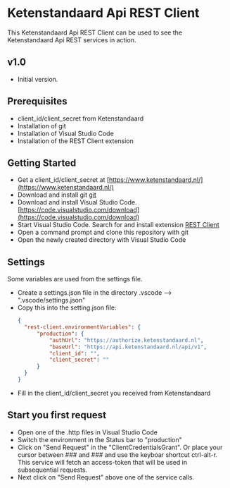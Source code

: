 # Ketenstandaard Api REST Client

This Ketenstandaard Api REST Client can be used to see the Ketenstandaard Api REST services in action.

## v1.0

- Initial version.

## Prerequisites

- client_id/client_secret from Ketenstandaard
- Installation of git
- Installation of Visual Studio Code
- Installation of the REST Client extension

## Getting Started

- Get a client_id/client_secret at [https://www.ketenstandaard.nl/](https://www.ketenstandaard.nl/)
- Download and install git [git](https://git-scm.com/downloads)
- Download and install Visual Studio Code. [https://code.visualstudio.com/download](https://code.visualstudio.com/download)
- Start Visual Studio Code. Search for and install extension [REST Client](https://marketplace.visualstudio.com/items?itemName=humao.rest-client)
- Open a command prompt and clone this repository with git
- Open the newly created directory with Visual Studio Code

## Settings
Some variables are used from the settings file. 
- Create a settings.json file in the directory .vscode --> ".vscode/settings.json"
- Copy this into the setting.json file:
  ```json
  {
    "rest-client.environmentVariables": {
		"production": {
			"authUrl": "https://authorize.ketenstandaard.nl",
			"baseUrl": "https://api.ketenstandaard.nl/api/v1",
			"client_id": "",
			"client_secret": ""
		}
	}
  }
  ```
- Fill in the client_id/client_secret you received from Ketenstandaard

## Start you first request
- Open one of the .http files in Visual Studio Code
- Switch the environment in the Status bar to "production"
- Click on "Send Request" in the "ClientCredentialsGrant". Or place your cursor between ### and ### and use the keyboar shortcut ctrl-alt-r. This service will fetch an access-token that will be used in subsequential requests.
- Next click on "Send Request" above one of the service calls.

